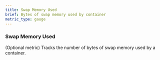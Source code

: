 ```yaml
---
title: Swap Memory Used
brief: Bytes of swap memory used by container
metric_type: gauge
---
```

### Swap Memory Used

(Optional metric) Tracks the number of bytes of swap memory used by a container.
